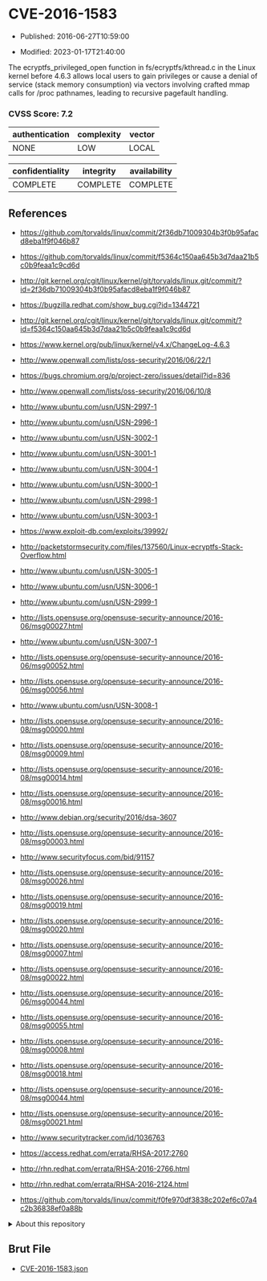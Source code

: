 # CVE-2016-1583

- Published: 2016-06-27T10:59:00

- Modified: 2023-01-17T21:40:00

The ecryptfs_privileged_open function in fs/ecryptfs/kthread.c in the Linux kernel before 4.6.3 allows local users to gain privileges or cause a denial of service (stack memory consumption) via vectors involving crafted mmap calls for /proc pathnames, leading to recursive pagefault handling.

### CVSS Score: **7.2**

| authentication | complexity | vector |
| --- | --- | --- |
| NONE | LOW | LOCAL |

| confidentiality | integrity | availability |
| --- | --- | --- |
| COMPLETE | COMPLETE | COMPLETE |

## References

* https://github.com/torvalds/linux/commit/2f36db71009304b3f0b95afacd8eba1f9f046b87

* https://github.com/torvalds/linux/commit/f5364c150aa645b3d7daa21b5c0b9feaa1c9cd6d

* http://git.kernel.org/cgit/linux/kernel/git/torvalds/linux.git/commit/?id=2f36db71009304b3f0b95afacd8eba1f9f046b87

* https://bugzilla.redhat.com/show_bug.cgi?id=1344721

* http://git.kernel.org/cgit/linux/kernel/git/torvalds/linux.git/commit/?id=f5364c150aa645b3d7daa21b5c0b9feaa1c9cd6d

* https://www.kernel.org/pub/linux/kernel/v4.x/ChangeLog-4.6.3

* http://www.openwall.com/lists/oss-security/2016/06/22/1

* https://bugs.chromium.org/p/project-zero/issues/detail?id=836

* http://www.openwall.com/lists/oss-security/2016/06/10/8

* http://www.ubuntu.com/usn/USN-2997-1

* http://www.ubuntu.com/usn/USN-2996-1

* http://www.ubuntu.com/usn/USN-3002-1

* http://www.ubuntu.com/usn/USN-3001-1

* http://www.ubuntu.com/usn/USN-3004-1

* http://www.ubuntu.com/usn/USN-3000-1

* http://www.ubuntu.com/usn/USN-2998-1

* http://www.ubuntu.com/usn/USN-3003-1

* https://www.exploit-db.com/exploits/39992/

* http://packetstormsecurity.com/files/137560/Linux-ecryptfs-Stack-Overflow.html

* http://www.ubuntu.com/usn/USN-3005-1

* http://www.ubuntu.com/usn/USN-3006-1

* http://www.ubuntu.com/usn/USN-2999-1

* http://lists.opensuse.org/opensuse-security-announce/2016-06/msg00027.html

* http://www.ubuntu.com/usn/USN-3007-1

* http://lists.opensuse.org/opensuse-security-announce/2016-06/msg00052.html

* http://lists.opensuse.org/opensuse-security-announce/2016-06/msg00056.html

* http://www.ubuntu.com/usn/USN-3008-1

* http://lists.opensuse.org/opensuse-security-announce/2016-08/msg00000.html

* http://lists.opensuse.org/opensuse-security-announce/2016-08/msg00009.html

* http://lists.opensuse.org/opensuse-security-announce/2016-08/msg00014.html

* http://lists.opensuse.org/opensuse-security-announce/2016-08/msg00016.html

* http://www.debian.org/security/2016/dsa-3607

* http://lists.opensuse.org/opensuse-security-announce/2016-08/msg00003.html

* http://www.securityfocus.com/bid/91157

* http://lists.opensuse.org/opensuse-security-announce/2016-08/msg00026.html

* http://lists.opensuse.org/opensuse-security-announce/2016-08/msg00019.html

* http://lists.opensuse.org/opensuse-security-announce/2016-08/msg00020.html

* http://lists.opensuse.org/opensuse-security-announce/2016-08/msg00007.html

* http://lists.opensuse.org/opensuse-security-announce/2016-08/msg00022.html

* http://lists.opensuse.org/opensuse-security-announce/2016-06/msg00044.html

* http://lists.opensuse.org/opensuse-security-announce/2016-08/msg00055.html

* http://lists.opensuse.org/opensuse-security-announce/2016-08/msg00008.html

* http://lists.opensuse.org/opensuse-security-announce/2016-08/msg00018.html

* http://lists.opensuse.org/opensuse-security-announce/2016-08/msg00044.html

* http://lists.opensuse.org/opensuse-security-announce/2016-08/msg00021.html

* http://www.securitytracker.com/id/1036763

* https://access.redhat.com/errata/RHSA-2017:2760

* http://rhn.redhat.com/errata/RHSA-2016-2766.html

* http://rhn.redhat.com/errata/RHSA-2016-2124.html

* https://github.com/torvalds/linux/commit/f0fe970df3838c202ef6c07a4c2b36838ef0a88b

<details>
<summary>About this repository</summary> 

  This repository is part of the project [Live Hack CVE](https://github.com/Live-Hack-CVE). Main website can be found [www.live-hack.org](https://www.live-hack.org) 
  
  Made by [Sn0wAlice](https://github.com/Sn0wAlice) for the people that care about security and need to have a feed of the latest CVEs. Hope you enjoy it, don't forget to star the repo and follow me on [Twitter](https://twitter.com/Sn0wAlice) and [Github](https://github.com/Sn0wAlice). And that is my [personnal website](https://www.alice-snow.me/)

  - [Home Page](https://github.com/Live-Hack-CVE)
  - [Framework](https://github.com/Live-Hack-CVE/cve-framework)
  - [CVE database](https://github.com/Live-Hack-CVE/full_database)
  - [Changelog](https://github.com/Live-Hack-CVE/Changelog)
</details>

## Brut File

* [CVE-2016-1583.json](https://raw.githubusercontent.com/Live-Hack-CVE/full_database/main/cves/2016/CVE-2016-1583.json)

